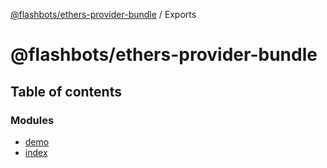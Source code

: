 [@flashbots/ethers-provider-bundle](README.md) / Exports

# @flashbots/ethers-provider-bundle

## Table of contents

### Modules

- [demo](modules/demo.md)
- [index](modules/index.md)
